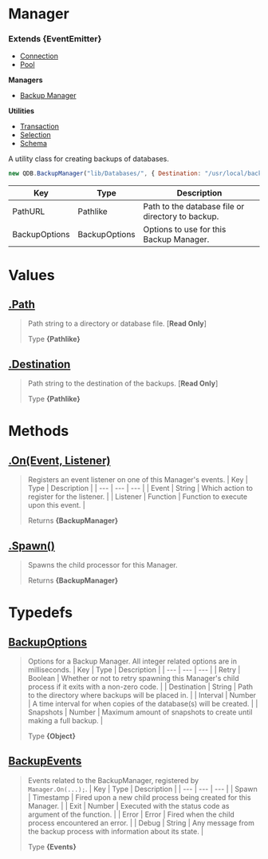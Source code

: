 
# Manager
### Extends **{EventEmitter}**

* [Connection](https://github.com/QSmally/QDB/blob/v4/Documentation/Connection.md)
* [Pool](https://github.com/QSmally/QDB/blob/v4/Documentation/Pool.md)

**Managers**
* [Backup Manager](https://github.com/QSmally/QDB/blob/v4/Documentation/Manager.md)

**Utilities**
* [Transaction](https://github.com/QSmally/QDB/blob/v4/Documentation/Transaction.md)
* [Selection](https://github.com/QSmally/QDB/blob/v4/Documentation/Selection.md)
* [Schema](https://github.com/QSmally/QDB/blob/v4/Documentation/Schema.md)

A utility class for creating backups of databases.
```js
new QDB.BackupManager("lib/Databases/", { Destination: "/usr/local/backups/" });
```

| Key | Type | Description |
| --- | --- | --- |
| PathURL | Pathlike | Path to the database file or directory to backup. |
| BackupOptions | BackupOptions | Options to use for this Backup Manager. |



# Values
## [.Path](https://github.com/QSmally/QDB/blob/v4/lib/Connections/Backups/Manager.js#L23)
> Path string to a directory or database file. [**Read Only**]
>
> Type **{Pathlike}**

## [.Destination](https://github.com/QSmally/QDB/blob/v4/lib/Connections/Backups/Manager.js#L52)
> Path string to the destination of the backups. [**Read Only**]
>
> Type **{Pathlike}**

# Methods
## [.On(Event, Listener)](https://github.com/QSmally/QDB/blob/v4/lib/Connections/Backups/Manager.js#L94)
> Registers an event listener on one of this Manager's events.
> | Key | Type | Description |
> | --- | --- | --- |
> | Event | String | Which action to register for the listener. |
> | Listener | Function | Function to execute upon this event. |
>
> Returns **{BackupManager}** 

## [.Spawn()](https://github.com/QSmally/QDB/blob/v4/lib/Connections/Backups/Manager.js#L105)
> Spawns the child processor for this Manager.
>
> Returns **{BackupManager}** 

# Typedefs
## [BackupOptions](https://github.com/QSmally/QDB/blob/v4/lib/Connections/Backups/Manager.js#L137)
> Options for a Backup Manager. All integer related options are in milliseconds. 
> | Key | Type | Description |
> | --- | --- | --- |
> | Retry | Boolean | Whether or not to retry spawning this Manager's child process if it exits with a non-zero code. |
> | Destination | String | Path to the directory where backups will be placed in. |
> | Interval | Number | A time interval for when copies of the database(s) will be created. |
> | Snapshots | Number | Maximum amount of snapshots to create until making a full backup. |
>
> Type **{Object}**

## [BackupEvents](https://github.com/QSmally/QDB/blob/v4/lib/Connections/Backups/Manager.js#L149)
> Events related to the BackupManager, registered by `Manager.On(...);`. 
> | Key | Type | Description |
> | --- | --- | --- |
> | Spawn | Timestamp | Fired upon a new child process being created for this Manager. |
> | Exit | Number | Executed with the status code as argument of the function. |
> | Error | Error | Fired when the child process encountered an error. |
> | Debug | String | Any message from the backup process with information about its state. |
>
> Type **{Events}**
